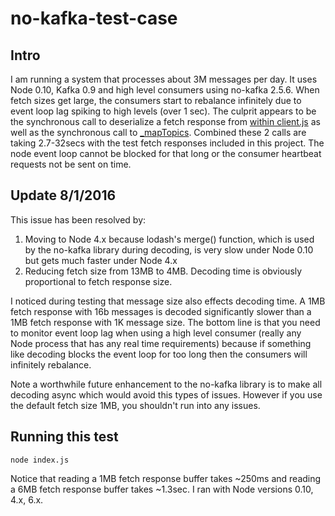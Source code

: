 # no-kafka-test-case

## Intro

I am running a system that processes about 3M messages per day.  It uses Node 0.10, Kafka 0.9 and high level consumers
using no-kafka 2.5.6.  When fetch sizes get large, the consumers start to rebalance infinitely due to event loop lag 
spiking to high levels (over 1 sec).  The culprit appears to be the synchronous call to deserialize a fetch response from 
[within client.js](https://github.com/oleksiyk/kafka/blob/v2.5.6/lib/client.js#L337) as well as the synchronous call
to [_mapTopics](https://github.com/oleksiyk/kafka/blob/master/lib/client.js#L57).  Combined these 2 calls are taking
2.7-32secs with the test fetch responses included in this project.  The node event loop cannot be blocked for that long
or the consumer heartbeat requests not be sent on time.

## Update 8/1/2016

This issue has been resolved by:

1. Moving to Node 4.x because lodash's merge() function, which is used by the no-kafka
 library during decoding, is very slow under Node 0.10 but gets much faster under Node 4.x
1. Reducing fetch size from 13MB to 4MB.  Decoding time is obviously proportional to fetch response size.

I noticed during testing that message size also effects decoding time.  A 1MB fetch response with 16b messages is
decoded significantly slower than a 1MB fetch response with 1K message size.  The bottom line is that you need to
monitor event loop lag when using a high level consumer (really any Node process that has any real time requirements)
because if something like decoding blocks the event loop for too long then the consumers will infinitely rebalance.

Note a worthwhile future enhancement to the no-kafka library is to make all decoding async which would avoid this
types of issues.  However if you use the default fetch size 1MB, you shouldn't run into any issues.

## Running this test
    node index.js
    
Notice that reading a 1MB fetch response buffer takes ~250ms and reading a 6MB fetch response buffer takes ~1.3sec.
I ran with Node versions 0.10, 4.x, 6.x.